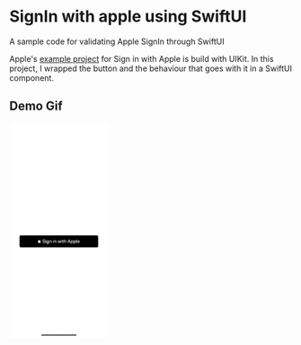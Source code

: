# SignIn with apple using SwiftUI

A sample code for validating Apple SignIn through SwiftUI

Apple's [example project](https://developer.apple.com/documentation/authenticationservices/adding_the_sign_in_with_apple_flow_to_your_app) for Sign in with Apple is build with UIKit. In this project, I wrapped the button and the behaviour that goes with it in a SwiftUI component.

## Demo Gif
<img src="https://github.com/daljeetseera/SignInApple/blob/master/AppleSignIn.gif" height="35%" width="35%" alt="SignIn with Apple demo"/>
